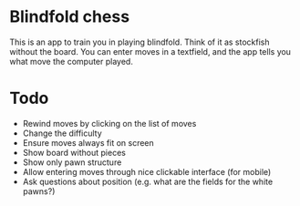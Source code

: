 # Blindfold chess

This is an app to train you in playing blindfold. Think of it as stockfish without the board. You can enter moves in a textfield, and the app tells you what move the computer played.

# Todo

- Rewind moves by clicking on the list of moves
- Change the difficulty
- Ensure moves always fit on screen
- Show board without pieces
- Show only pawn structure
- Allow entering moves through nice clickable interface (for mobile)
- Ask questions about position (e.g. what are the fields for the white pawns?)

